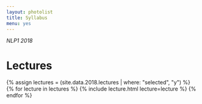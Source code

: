 ```yaml
---
layout: photolist
title: Syllabus
menu: yes
---
```


*NLP1 2018*


# Lectures

{% assign lectures = (site.data.2018.lectures | where: "selected", "y") %}
{% for lecture in lectures %}
{% include lecture.html lecture=lecture %}
{% endfor %}



